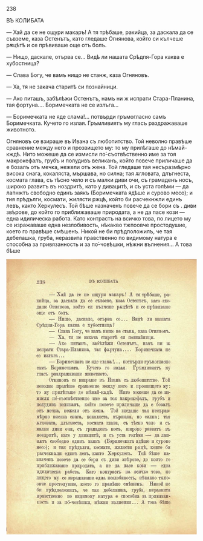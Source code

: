 ﻿238

ВЪ КОЛИБАТА

— Хай да се не ощури макаръ! А тя трѣбаше, ракийца, за даскала да се съвземе, каза Остенътъ, като гледаше Огнянова, който си кълчеше рѫцѣтѣ и се прѣвиваше още отъ болъ.

— Нищо, даскале, отърва се... Видѣ ли нашата Срѣдпя-Гора каква е хубостница?

— Слава Богу, че вамъ нищо не станж, каза Огняновъ.

— Ха, тя не закача старитѣ си познайници.

— Ако питашъ, забѣлѣжи Остенътъ, намъ ни ж испрати Стара-Планина, тая фортуна.... Боримечката не се излъга...

— Боримечката не яде слама!... потвърди гръмогласно самъ Боримечката. Кучето го излая. Гръмливиятъ му гласъ раздражаваше животното.

Огняновъ се взираше въ Ивана съ любопитство. Той неволно правѣше сравнение между него и прозвището му: то му прилѣгаше до нѣмай-кждѣ. Нито можеше да се измисли по́-съотвѣственно име за тоя макрокефалъ, грубъ и полудивъ великанъ, който повече приличаше да е бозалъ отъ мечка, нежели отъ жена. Той гледаше тая несъразмѣрно висока снага, кокаляста, мършава, но силна; тая ѫгловата, длъгнеста, космата глава, съ тѣсно чело и съ малки диви очи, съ грамаденъ носъ, широко развитъ въ ноздритѣ, като у дивацитѣ, и съ уста голѣми — да лапнжтъ свободно единъ заякъ (Боримечката ядѣше и сурово месо); и тия прѣдълги, космати, жилясти ржцѣ, който би расчекнжли единъ левъ, както Херкулесъ. Той бѣше назначенъ повече да се бори съ . диви звѣрове, до който го приближаваше природата, а не да пасе кози — една идилическа работа. Като контрастъ на всичко това, по лицето му се изражаваше една незлобивость, нѣкакво тжпоовче простодушие, което го правѣше смѣшенъ. Никой не би прѣдположилъ, че тая дебелашка, груба, неразвита правственно по видимому натура е способна за привязанность и за по́-човѣшки, нѣжни вълнения... А това бѣше

![original](images/269.jpg)

